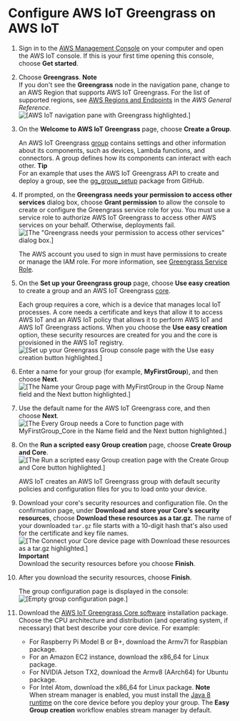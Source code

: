 # Configure AWS IoT Greengrass on AWS IoT<a name="gg-config"></a>

1. Sign in to the [AWS Management Console](https://console.aws.amazon.com/) on your computer and open the AWS IoT console\. If this is your first time opening this console, choose **Get started**\.

1. Choose **Greengrass**\.
**Note**  
If you don't see the **Greengrass** node in the navigation pane, change to an AWS Region that supports AWS IoT Greengrass\. For the list of supported regions, see [AWS Regions and Endpoints](https://docs.aws.amazon.com/general/latest/gr/rande.html#greengrass_region) in the *AWS General Reference*\.  
![\[AWS IoT navigation pane with Greengrass highlighted.\]](http://docs.aws.amazon.com/greengrass/latest/developerguide/images/console-greengrass.png)

1. On the **Welcome to AWS IoT Greengrass** page, choose **Create a Group**\.

   An AWS IoT Greengrass [group](what-is-gg.md#gg-group) contains settings and other information about its components, such as devices, Lambda functions, and connectors\. A group defines how its components can interact with each other\.
**Tip**  
For an example that uses the AWS IoT Greengrass API to create and deploy a group, see the [ gg\_group\_setup](https://github.com/awslabs/aws-greengrass-group-setup) package from GitHub\.

1. If prompted, on the **Greengrass needs your permission to access other services** dialog box, choose **Grant permission** to allow the console to create or configure the Greengrass service role for you\. You must use a service role to authorize AWS IoT Greengrass to access other AWS services on your behalf\. Otherwise, deployments fail\.  
![\[The "Greengrass needs your permission to access other services" dialog box.\]](http://docs.aws.amazon.com/greengrass/latest/developerguide/images/service-role-grant-perms.png)

   The AWS account you used to sign in must have permissions to create or manage the IAM role\. For more information, see [Greengrass Service Role](service-role.md)\.

1. On the **Set up your Greengrass group** page, choose **Use easy creation** to create a group and an AWS IoT Greengrass [core](gg-core.md)\.

   Each group requires a core, which is a device that manages local IoT processes\. A core needs a certificate and keys that allow it to access AWS IoT and an AWS IoT policy that allows it to perform AWS IoT and AWS IoT Greengrass actions\. When you choose the **Use easy creation** option, these security resources are created for you and the core is provisioned in the AWS IoT registry\.  
![\[Set up your Greengrass Group console page with the Use easy creation button highlighted.\]](http://docs.aws.amazon.com/greengrass/latest/developerguide/images/gg-get-started-005.png)

1. Enter a name for your group \(for example, **MyFirstGroup**\), and then choose **Next**\.  
![\[The Name your Group page with MyFirstGroup in the Group Name field and the Next button highlighted.\]](http://docs.aws.amazon.com/greengrass/latest/developerguide/images/gg-get-started-006.png)

1. Use the default name for the AWS IoT Greengrass core, and then choose **Next**\.  
![\[The Every Group needs a Core to function page with MyFirstGroup_Core in the Name field and the Next button highlighted.\]](http://docs.aws.amazon.com/greengrass/latest/developerguide/images/gg-get-started-007.png)

1. On the **Run a scripted easy Group creation** page, choose **Create Group and Core**\.  
![\[The Run a scripted easy Group creation page with the Create Group and Core button highlighted.\]](http://docs.aws.amazon.com/greengrass/latest/developerguide/images/gg-get-started-008.png)

   AWS IoT creates an AWS IoT Greengrass group with default security policies and configuration files for you to load onto your device\.

1. <a name="gg-core-download"></a>Download your core's security resources and configuration file\. On the confirmation page, under **Download and store your Core's security resources**, choose **Download these resources as a tar\.gz**\. The name of your downloaded `tar.gz` file starts with a 10\-digit hash that's also used for the certificate and key file names\.  
![\[The Connect your Core device page with Download these resources as a tar.gz highlighted.\]](http://docs.aws.amazon.com/greengrass/latest/developerguide/images/gg-get-started-009.png)
**Important**  
Download the security resources before you choose **Finish**\.

1. After you download the security resources, choose **Finish**\.

   The group configuration page is displayed in the console:  
![\[Empty group configuration page.\]](http://docs.aws.amazon.com/greengrass/latest/developerguide/images/gg-get-started-009.2.png)

1. Download the [AWS IoT Greengrass Core software](what-is-gg.md#gg-core-download-tab) installation package\. Choose the CPU architecture and distribution \(and operating system, if necessary\) that best describe your core device\. For example:
   + For Raspberry Pi Model B or B\+, download the Armv7l for Raspbian package\.
   + For an Amazon EC2 instance, download the x86\_64 for Linux package\.
   + For NVIDIA Jetson TX2, download the Armv8 \(AArch64\) for Ubuntu package\.
   + For Intel Atom, download the x86\_64 for Linux package\.
**Note**  
When stream manager is enabled, you must install the [Java 8 runtime](stream-manager.md#stream-manager-requirements) on the core device before you deploy your group\. The **Easy Group creation** workflow enables stream manager by default\.